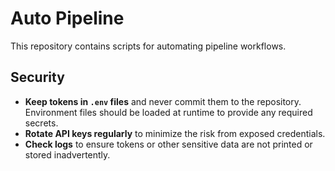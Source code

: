 # Auto Pipeline

This repository contains scripts for automating pipeline workflows.

## Security

- **Keep tokens in `.env` files** and never commit them to the repository. Environment files should be loaded at runtime to provide any required secrets.
- **Rotate API keys regularly** to minimize the risk from exposed credentials.
- **Check logs** to ensure tokens or other sensitive data are not printed or stored inadvertently.

